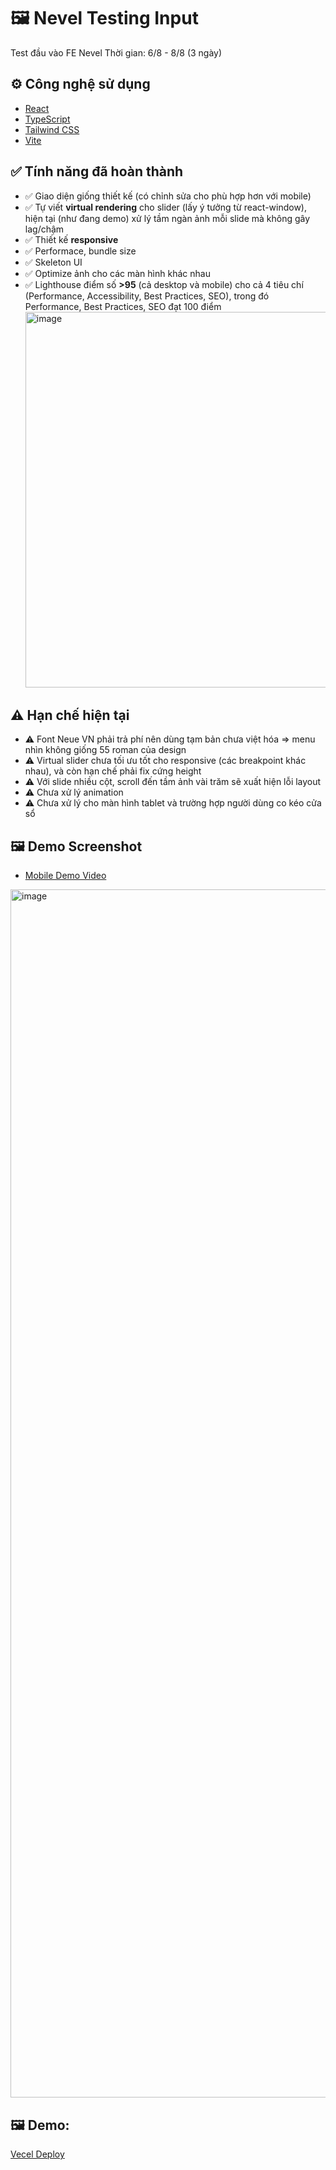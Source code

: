 # 🖼️ Nevel Testing Input

Test đầu vào FE Nevel
Thời gian: 6/8 - 8/8 (3 ngày)

## ⚙️ Công nghệ sử dụng

- [React](https://reactjs.org/)
- [TypeScript](https://www.typescriptlang.org/)
- [Tailwind CSS](https://tailwindcss.com/)
- [Vite](https://vitejs.dev/)

## ✅ Tính năng đã hoàn thành

- ✅ Giao diện giống thiết kế (có chỉnh sửa cho phù hợp hơn với mobile)
- ✅ Tự viết **virtual rendering** cho slider (lấy ý tưởng từ react-window), hiện tại (như đang demo) xử lý tầm ngàn ảnh mỗi slide mà không gây lag/chậm
- ✅ Thiết kế **responsive**
- ✅ Performace, bundle size
- ✅ Skeleton UI
- ✅ Optimize ảnh cho các màn hình khác nhau
- ✅ Lighthouse điểm số **>95** (cả desktop và mobile) cho cả 4 tiêu chí (Performance, Accessibility, Best Practices, SEO), trong đó Performance, Best Practices, SEO đạt 100 điểm
  <img width="1262" height="601" alt="image" src="https://github.com/user-attachments/assets/07b05830-7c61-47e6-a7f3-4b3fc6127597" />



## ⚠️ Hạn chế hiện tại
- ⚠️ Font Neue VN phải trả phí nên dùng tạm bản chưa việt hóa => menu nhìn không giống 55 roman của design
- ⚠️ Virtual slider chưa tối ưu tốt cho responsive (các breakpoint khác nhau), và còn hạn chế phải fix cứng height
- ⚠️ Với slide nhiều cột, scroll đến tầm ảnh vài trăm sẽ xuất hiện lỗi layout
- ⚠️ Chưa xử lý animation
- ⚠️ Chưa xử lý cho màn hình tablet và trường hợp người dùng co kéo cửa sổ

## 🖼️ Demo Screenshot
- [Mobile Demo Video](https://www.webmobilefirst.com/en/screencasts/qscbxk97y6q6-0/)
<img width="1920" height="1933" alt="image" src="https://github.com/user-attachments/assets/69f1c528-9bf2-45bd-b144-e8b4878a14d1" />




## 🖼️ Demo: 
[Vecel Deploy](https://nevel-phi.vercel.app/)


